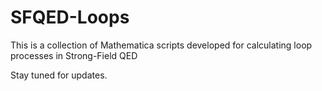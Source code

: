 # SFQED-Loops
This is a collection of Mathematica scripts developed for calculating loop processes in Strong-Field QED

Stay tuned for updates.
